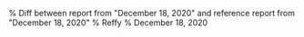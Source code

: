 % Diff between report from "December 18, 2020" and reference report from "December 18, 2020"
% Reffy
% December 18, 2020

